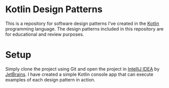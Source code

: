 # Kotlin Design Patterns

This is a repository for software design patterns I've created in the [Kotlin](https://kotlinlang.org/) programming language. The design patterns included in this repository are for educational and review purposes.

# Setup

Simply clone the project using Git and open the project in [IntelliJ IDEA](https://www.jetbrains.com/idea/) by [JetBrains](https://www.jetbrains.com/). I have created a simple Kotlin console app that can execute examples of each design pattern in action.
